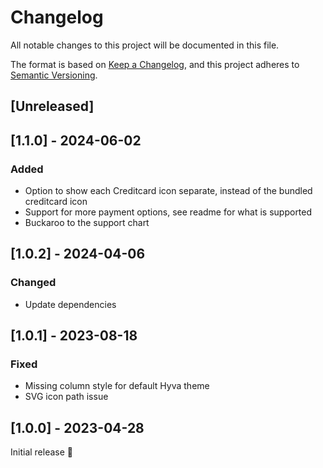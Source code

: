 # Changelog
All notable changes to this project will be documented in this file.

The format is based on [Keep a Changelog](https://keepachangelog.com/en/1.0.0/),
and this project adheres to [Semantic Versioning](https://semver.org/spec/v2.0.0.html).

## [Unreleased]

## [1.1.0] - 2024-06-02
### Added
- Option to show each Creditcard icon separate, instead of the bundled creditcard icon
- Support for more payment options, see readme for what is supported
- Buckaroo to the support chart

## [1.0.2] - 2024-04-06
### Changed
- Update dependencies

## [1.0.1] - 2023-08-18
### Fixed
- Missing column style for default Hyva theme
- SVG icon path issue

## [1.0.0] - 2023-04-28
Initial release 🎉
